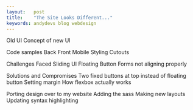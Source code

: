 ```yaml
---
layout:   post
title:    "The Site Looks Different..."
keywords: andydevs blog webdesign
---
```


Old UI
Concept of new UI

Code samples
Back
Front
Mobile Styling
Cutouts

Challenges Faced
Sliding UI
Floating Button
Forms not aligning properly

Solutions and Compromises
Two fixed buttons at top instead of floating button
Setting margin
How flexbox actually works

Porting design over to my website
Adding the sass
Making new layouts
Updating syntax highlighting
